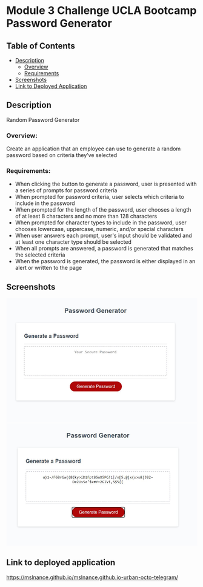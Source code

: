 # Module 3 Challenge UCLA Bootcamp Password Generator

## Table of Contents

+ [Description](#desc)
    * [Overview](#overview)
    * [Requirements](#requirements)
+ [Screenshots](#screenshots)
+ [Link to Deployed Application](#ltda)

<a name="desc"></a>
## Description 
Random Password Generator

<a name="overview"></a>
### Overview: 
 Create an application that an employee can use to generate a random password based on criteria they’ve selected

<a name="requirements"></a>
### Requirements:
* When clicking the button to generate a password, user is presented with a series of prompts for password criteria
* When prompted for password criteria, user selects which criteria to include in the password
* When prompted for the length of the password, user chooses a length of at least 8 characters and no more than 128 characters
* When prompted for character types to include in the password, user chooses lowercase, uppercase, numeric, and/or special characters
* When user answers each prompt, user's input should be validated and at least one character type should be selected
* When all prompts are answered, a password is generated that matches the selected criteria
* When the password is generated, the password is either displayed in an alert or written to the page

<a name="screenshots"></a>
## Screenshots
![Screenshot](/assets/images/pwgen1.JPG?raw=true "Screenshot")
![2nd Screenshot](/assets/images/pwgen2.JPG?raw=true "2nd Screenshot")

<a name="ltda"></a>
## Link to deployed application
https://mslnance.github.io/mslnance.github.io-urban-octo-telegram/
